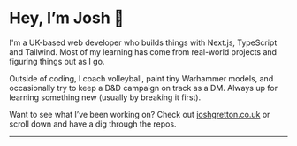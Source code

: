 # Hey, I’m Josh 👋

I'm a UK-based web developer who builds things with Next.js, TypeScript and Tailwind. Most of my learning has come from real-world projects and figuring things out as I go.

Outside of coding, I coach volleyball, paint tiny Warhammer models, and occasionally try to keep a D&D campaign on track as a DM. Always up for learning something new (usually by breaking it first).

Want to see what I’ve been working on? Check out [joshgretton.co.uk](https://www.joshgretton.co.uk) or scroll down and have a dig through the repos.

---

